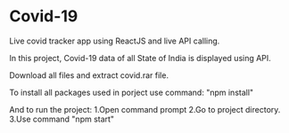 # Covid-19
Live covid tracker app using ReactJS and live API calling.

In this project, Covid-19 data of all State of India is displayed using API.

Download all files and extract covid.rar file.

To install all packages used in porject use command: "npm install" 

And to run the project:
1.Open command prompt 
2.Go to project directory.
3.Use command "npm start"

